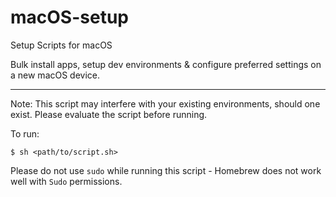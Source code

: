 # macOS-setup

Setup Scripts for macOS

Bulk install apps, setup dev environments & configure preferred settings on a new macOS device.

----

Note: This script may interfere with your existing environments, should one exist. Please evaluate the script before running.

To run:

```
$ sh <path/to/script.sh>
```

Please do not use `sudo` while running this script - Homebrew does not work well with `Sudo` permissions.
